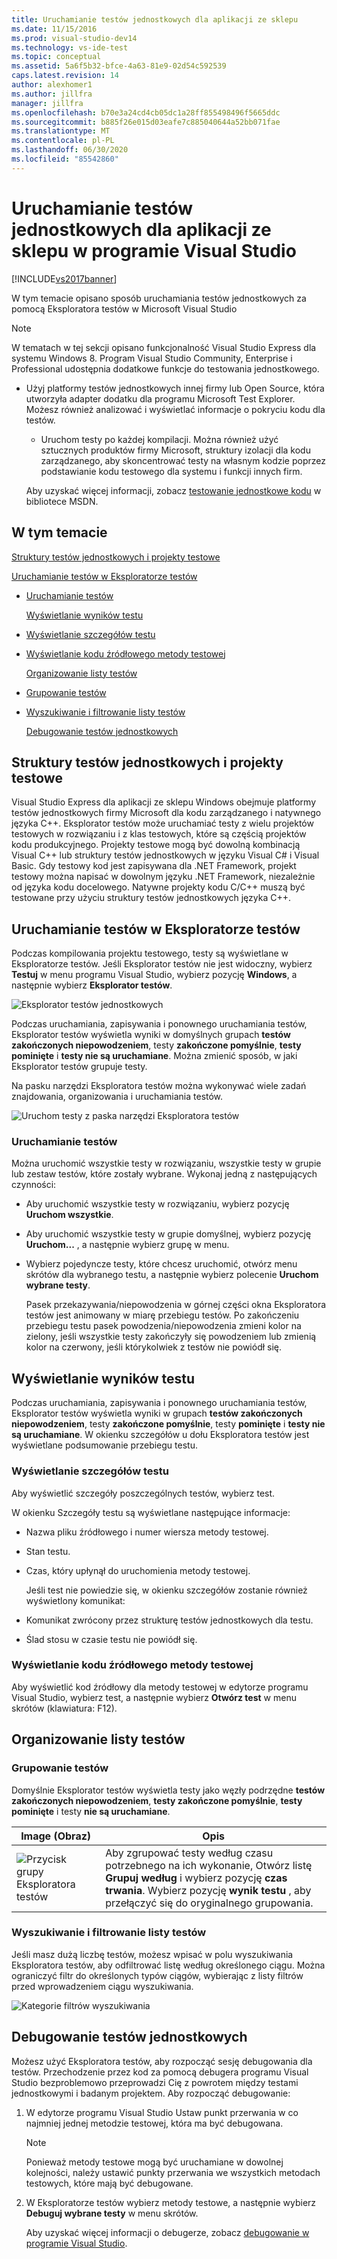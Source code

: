 ```yaml
---
title: Uruchamianie testów jednostkowych dla aplikacji ze sklepu
ms.date: 11/15/2016
ms.prod: visual-studio-dev14
ms.technology: vs-ide-test
ms.topic: conceptual
ms.assetid: 5a6f5b32-bfce-4a63-81e9-02d54c592539
caps.latest.revision: 14
author: alexhomer1
ms.author: jillfra
manager: jillfra
ms.openlocfilehash: b70e3a24cd4cb05dc1a28ff855498496f5665ddc
ms.sourcegitcommit: b885f26e015d03eafe7c885040644a52bb071fae
ms.translationtype: MT
ms.contentlocale: pl-PL
ms.lasthandoff: 06/30/2020
ms.locfileid: "85542860"
---
```

# <a name="run-unit-tests-for-store-apps-in-visual-studio"></a>Uruchamianie testów jednostkowych dla aplikacji ze sklepu w programie Visual Studio
[!INCLUDE[vs2017banner](../includes/vs2017banner.md)]

W tym temacie opisano sposób uruchamiania testów jednostkowych za pomocą Eksploratora testów w Microsoft Visual Studio

> [!NOTE]
> W tematach w tej sekcji opisano funkcjonalność Visual Studio Express dla systemu Windows 8. Program Visual Studio Community, Enterprise i Professional udostępnia dodatkowe funkcje do testowania jednostkowego.
>
> - Użyj platformy testów jednostkowych innej firmy lub Open Source, która utworzyła adapter dodatku dla programu Microsoft Test Explorer. Możesz również analizować i wyświetlać informacje o pokryciu kodu dla testów.
>   - Uruchom testy po każdej kompilacji. Można również użyć sztucznych produktów firmy Microsoft, struktury izolacji dla kodu zarządzanego, aby skoncentrować testy na własnym kodzie poprzez podstawianie kodu testowego dla systemu i funkcji innych firm.
>
>   Aby uzyskać więcej informacji, zobacz [testowanie jednostkowe kodu](../test/unit-test-your-code.md) w bibliotece MSDN.

## <a name="in-this-topic"></a><a name="BKMK_In_this_topic"></a>W tym temacie
 [Struktury testów jednostkowych i projekty testowe](#BKMK_Unit_test_frameworks_and_test_projects)

 [Uruchamianie testów w Eksploratorze testów](#BKMK_Running_tests_in_Test_Explorer)

- [Uruchamianie testów](#BKMK_Running_tests)

  [Wyświetlanie wyników testu](#BKMK_Viewing_test_results)

- [Wyświetlanie szczegółów testu](#BKMK_Viewing_test_details)

- [Wyświetlanie kodu źródłowego metody testowej](#BKMK_Viewing_the_source_code_of_a_test_method)

  [Organizowanie listy testów](#BKMK_Organizing_the_test_list)

- [Grupowanie testów](#BKMK_Grouping_tests)

- [Wyszukiwanie i filtrowanie listy testów](#BKMK_Searching_and_filtering_the_test_list)

  [Debugowanie testów jednostkowych](#BKMK_Debugging_unit_tests)

## <a name="unit-test-frameworks-and-test-projects"></a><a name="BKMK_Unit_test_frameworks_and_test_projects"></a>Struktury testów jednostkowych i projekty testowe
 Visual Studio Express dla aplikacji ze sklepu Windows obejmuje platformy testów jednostkowych firmy Microsoft dla kodu zarządzanego i natywnego języka C++. Eksplorator testów może uruchamiać testy z wielu projektów testowych w rozwiązaniu i z klas testowych, które są częścią projektów kodu produkcyjnego. Projekty testowe mogą być dowolną kombinacją Visual C++ lub struktury testów jednostkowych w języku Visual C# i Visual Basic. Gdy testowy kod jest zapisywana dla .NET Framework, projekt testowy można napisać w dowolnym języku .NET Framework, niezależnie od języka kodu docelowego. Natywne projekty kodu C/C++ muszą być testowane przy użyciu struktury testów jednostkowych języka C++.

## <a name="running-tests-in-test-explorer"></a><a name="BKMK_Running_tests_in_Test_Explorer"></a>Uruchamianie testów w Eksploratorze testów
 Podczas kompilowania projektu testowego, testy są wyświetlane w Eksploratorze testów. Jeśli Eksplorator testów nie jest widoczny, wybierz **Testuj** w menu programu Visual Studio, wybierz pozycję **Windows**, a następnie wybierz **Eksplorator testów**.

 ![Eksplorator testów jednostkowych](../ide/media/ute-failedpassednotrunsummary.png "UTE_FailedPassedNotRunSummary")

 Podczas uruchamiania, zapisywania i ponownego uruchamiania testów, Eksplorator testów wyświetla wyniki w domyślnych grupach **testów zakończonych niepowodzeniem**, testy **zakończone pomyślnie**, **testy pominięte** i **testy nie są uruchamiane**. Można zmienić sposób, w jaki Eksplorator testów grupuje testy.

 Na pasku narzędzi Eksploratora testów można wykonywać wiele zadań znajdowania, organizowania i uruchamiania testów.

 ![Uruchom testy z paska narzędzi Eksploratora testów](../test/media/ute-toolbar.png "UTE_ToolBar")

### <a name="running-tests"></a><a name="BKMK_Running_tests"></a>Uruchamianie testów
 Można uruchomić wszystkie testy w rozwiązaniu, wszystkie testy w grupie lub zestaw testów, które zostały wybrane. Wykonaj jedną z następujących czynności:

- Aby uruchomić wszystkie testy w rozwiązaniu, wybierz pozycję **Uruchom wszystkie**.

- Aby uruchomić wszystkie testy w grupie domyślnej, wybierz pozycję **Uruchom...** , a następnie wybierz grupę w menu.

- Wybierz pojedyncze testy, które chcesz uruchomić, otwórz menu skrótów dla wybranego testu, a następnie wybierz polecenie **Uruchom wybrane testy**.

  Pasek przekazywania/niepowodzenia w górnej części okna Eksploratora testów jest animowany w miarę przebiegu testów. Po zakończeniu przebiegu testu pasek powodzenia/niepowodzenia zmieni kolor na zielony, jeśli wszystkie testy zakończyły się powodzeniem lub zmienią kolor na czerwony, jeśli którykolwiek z testów nie powiódł się.

## <a name="viewing-test-results"></a><a name="BKMK_Viewing_test_results"></a>Wyświetlanie wyników testu
 Podczas uruchamiania, zapisywania i ponownego uruchamiania testów, Eksplorator testów wyświetla wyniki w grupach **testów zakończonych niepowodzeniem**, testy **zakończone pomyślnie**, testy **pominięte** i **testy nie są uruchamiane**. W okienku szczegółów u dołu Eksploratora testów jest wyświetlane podsumowanie przebiegu testu.

### <a name="viewing-test-details"></a><a name="BKMK_Viewing_test_details"></a>Wyświetlanie szczegółów testu
 Aby wyświetlić szczegóły poszczególnych testów, wybierz test.

 W okienku Szczegóły testu są wyświetlane następujące informacje:

- Nazwa pliku źródłowego i numer wiersza metody testowej.

- Stan testu.

- Czas, który upłynął do uruchomienia metody testowej.

  Jeśli test nie powiedzie się, w okienku szczegółów zostanie również wyświetlony komunikat:

- Komunikat zwrócony przez strukturę testów jednostkowych dla testu.

- Ślad stosu w czasie testu nie powiódł się.

### <a name="viewing-the-source-code-of-a-test-method"></a><a name="BKMK_Viewing_the_source_code_of_a_test_method"></a>Wyświetlanie kodu źródłowego metody testowej
 Aby wyświetlić kod źródłowy dla metody testowej w edytorze programu Visual Studio, wybierz test, a następnie wybierz **Otwórz test** w menu skrótów (klawiatura: F12).

## <a name="organizing-the-test-list"></a><a name="BKMK_Organizing_the_test_list"></a>Organizowanie listy testów

### <a name="grouping-tests"></a><a name="BKMK_Grouping_tests"></a>Grupowanie testów
 Domyślnie Eksplorator testów wyświetla testy jako węzły podrzędne **testów zakończonych niepowodzeniem**, **testy zakończone pomyślnie**, **testy pominięte** i testy **nie są uruchamiane**.

|Image (Obraz)|Opis|
|-|-|
|![Przycisk grupy Eksploratora testów](../test/media/ute-groupby-btn.png "UTE_GroupBy_btn")|Aby zgrupować testy według czasu potrzebnego na ich wykonanie, Otwórz listę **Grupuj według** i wybierz pozycję **czas trwania**. Wybierz pozycję **wynik testu** , aby przełączyć się do oryginalnego grupowania.|

### <a name="searching-and-filtering-the-test-list"></a><a name="BKMK_Searching_and_filtering_the_test_list"></a>Wyszukiwanie i filtrowanie listy testów
 Jeśli masz dużą liczbę testów, możesz wpisać w polu wyszukiwania Eksploratora testów, aby odfiltrować listę według określonego ciągu. Można ograniczyć filtr do określonych typów ciągów, wybierając z listy filtrów przed wprowadzeniem ciągu wyszukiwania.

 ![Kategorie filtrów wyszukiwania](../test/media/ute-searchfilter.png "UTE_SearchFilter")

## <a name="debugging-unit-tests"></a><a name="BKMK_Debugging_unit_tests"></a>Debugowanie testów jednostkowych
 Możesz użyć Eksploratora testów, aby rozpocząć sesję debugowania dla testów. Przechodzenie przez kod za pomocą debugera programu Visual Studio bezproblemowo przeprowadzi Cię z powrotem między testami jednostkowymi i badanym projektem. Aby rozpocząć debugowanie:

1. W edytorze programu Visual Studio Ustaw punkt przerwania w co najmniej jednej metodzie testowej, która ma być debugowana.

   > [!NOTE]
   > Ponieważ metody testowe mogą być uruchamiane w dowolnej kolejności, należy ustawić punkty przerwania we wszystkich metodach testowych, które mają być debugowane.

2. W Eksploratorze testów wybierz metody testowe, a następnie wybierz **Debuguj wybrane testy** w menu skrótów.

   Aby uzyskać więcej informacji o debugerze, zobacz [debugowanie w programie Visual Studio](../debugger/debugging-in-visual-studio.md).
